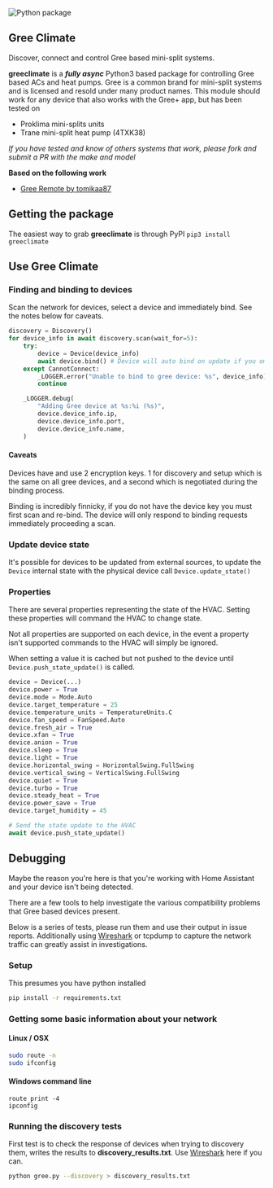![Python package](https://github.com/cmroche/greeclimate/workflows/Python%20package/badge.svg)

## Gree Climate

Discover, connect and control Gree based mini-split systems.

**greeclimate** is a ***fully async*** Python3 based package for controlling Gree based ACs and heat pumps. Gree is a common brand for mini-split systems and is licensed and resold under many product names. This module should work for any device that also works with the Gree+ app, but has been tested on

- Proklima mini-splits units
- Trane mini-split heat pump (4TXK38)

_If you have tested and know of others systems that work, please fork and submit a PR with the make and model_

**Based on the following work**

- [Gree Remote by tomikaa87](https://github.com/tomikaa87/gree-remote)

## Getting the package

The easiest way to grab **greeclimate** is through PyPI
`pip3 install greeclimate`

## Use Gree Climate

### Finding and binding to devices

Scan the network for devices, select a device and immediately bind. See the notes below for caveats.

```python
discovery = Discovery()
for device_info in await discovery.scan(wait_for=5):
    try:
        device = Device(device_info)
        await device.bind() # Device will auto bind on update if you omit this step
    except CannotConnect:
        _LOGGER.error("Unable to bind to gree device: %s", device_info)
        continue

    _LOGGER.debug(
        "Adding Gree device at %s:%i (%s)",
        device.device_info.ip,
        device.device_info.port,
        device.device_info.name,
    )
```

#### Caveats

Devices have and use 2 encryption keys. 1 for discovery and setup which is the same on all gree devices, and a second which is negotiated during the binding process.

Binding is incredibly finnicky, if you do not have the device key you must first scan and re-bind. The device will only respond to binding requests immediately proceeding a scan.

### Update device state

It's possible for devices to be updated from external sources, to update the `Device` internal state with the physical device call `Device.update_state()`

### Properties

There are several properties representing the state of the HVAC. Setting these properties will command the HVAC to change state.

Not all properties are supported on each device, in the event a property isn't supported commands to the HVAC will simply be ignored.

When setting a value it is cached but not pushed to the device until `Device.push_state_update()` is called.

```python
device = Device(...)
device.power = True
device.mode = Mode.Auto
device.target_temperature = 25
device.temperature_units = TemperatureUnits.C
device.fan_speed = FanSpeed.Auto
device.fresh_air = True
device.xfan = True
device.anion = True
device.sleep = True
device.light = True
device.horizontal_swing = HorizontalSwing.FullSwing
device.vertical_swing = VerticalSwing.FullSwing
device.quiet = True
device.turbo = True
device.steady_heat = True
device.power_save = True
device.target_humidity = 45

# Send the state update to the HVAC
await device.push_state_update()
```

## Debugging

Maybe the reason you're here is that you're working with Home Assistant and your device isn't being detected.

There are a few tools to help investigate the various compatibility problems that Gree based devices present.

Below is a series of tests, please run them and use their output in issue reports. Additionally using [Wireshark](https://www.wireshark.org) or tcpdump to capture the network traffic can greatly assist in investigations.

### Setup

This presumes you have python installed

```bash
pip install -r requirements.txt
```

### Getting some basic information about your network
#### Linux / OSX
```bash
sudo route -n
sudo ifconfig
```
#### Windows command line
```
route print -4
ipconfig
```

### Running the discovery tests

First test is to check the response of devices when trying to discovery them, writes the results to **discovery_results.txt**. Use [Wireshark](https://www.wireshark.org) here if you can.

```bash
python gree.py --discovery > discovery_results.txt
```
